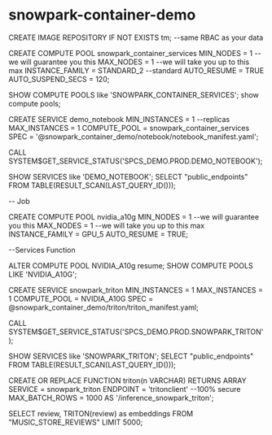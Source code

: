 # snowpark-container-demo

CREATE IMAGE REPOSITORY IF NOT EXISTS tm; --same RBAC as your data

CREATE COMPUTE POOL snowpark_container_services
MIN_NODES = 1 --we will guarantee you this
MAX_NODES = 1 --we will take you up to this max
INSTANCE_FAMILY = STANDARD_2 --standard
AUTO_RESUME = TRUE
AUTO_SUSPEND_SECS = 120;

SHOW COMPUTE POOLS like 'SNOWPARK_CONTAINER_SERVICES';
show compute pools;

CREATE SERVICE demo_notebook
MIN_INSTANCES = 1 --replicas
MAX_INSTANCES = 1
COMPUTE_POOL = snowpark_container_services
SPEC = '@snowpark_container_demo/notebook/notebook_manifest.yaml';

CALL SYSTEM$GET_SERVICE_STATUS('SPCS_DEMO.PROD.DEMO_NOTEBOOK');

SHOW SERVICES like 'DEMO_NOTEBOOK';
SELECT "public_endpoints" FROM TABLE(RESULT_SCAN(LAST_QUERY_ID()));

-- Job

CREATE COMPUTE POOL nvidia_a10g
MIN_NODES = 1 --we will guarantee you this
MAX_NODES = 1 --we will take you up to this max
INSTANCE_FAMILY = GPU_5
AUTO_RESUME = TRUE;


--Services Function

ALTER COMPUTE POOL NVIDIA_A10g resume;
SHOW COMPUTE POOLS LIKE 'NVIDIA_A10G';

CREATE SERVICE snowpark_triton
    MIN_INSTANCES = 1
    MAX_INSTANCES = 1
    COMPUTE_POOL = NVIDIA_A10G
    SPEC = @snowpark_container_demo/triton/triton_manifest.yaml;

CALL SYSTEM$GET_SERVICE_STATUS('SPCS_DEMO.PROD.SNOWPARK_TRITON');

SHOW SERVICES like 'SNOWPARK_TRITON';
SELECT "public_endpoints" FROM TABLE(RESULT_SCAN(LAST_QUERY_ID()));


CREATE OR REPLACE FUNCTION triton(n VARCHAR)
  RETURNS ARRAY
  SERVICE = snowpark_triton
  ENDPOINT = 'tritonclient' --100% secure
  MAX_BATCH_ROWS = 1000
  AS '/inference_snowpark_triton';

SELECT
    review,
    TRITON(review) as embeddings
FROM
    "MUSIC_STORE_REVIEWS"
LIMIT 5000;
